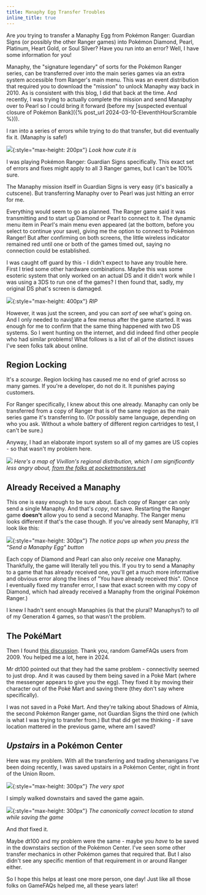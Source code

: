 ```yaml
---
title: Manaphy Egg Transfer Troubles
inline_title: true
---
```


Are *you* trying to transfer a Manaphy Egg from Pokémon Ranger: Guardian Signs (or possibly the other Ranger games) into Pokémon Diamond, Pearl, Platinum, Heart Gold, or Soul Silver? Have you run into an error? Well, I have some information for you!

Manaphy, the "signature legendary" of sorts for the Pokémon Ranger series, can be transferred over into the main series games via an extra system accessible from Ranger's main menu. This was an event distribution that required you to download the "mission" to unlock Manaphy way back in 2010. As is consistent with this blog, I did that back at the time. And recently, I was trying to actually complete the mission and send Manaphy over to Pearl so I could bring it forward (before my [suspected eventual closure of Pokémon Bank]({% post_url 2024-03-10-EleventhHourScramble %})).

I ran into a series of errors while trying to do that transfer, but did eventually fix it. (Manaphy is safe!)

![](/assets/img/Manaphy.png){:style="max-height: 200px"}
*Look how cute it is*

I was playing Pokémon Ranger: Guardian Signs specifically. This exact set of errors and fixes might apply to all 3 Ranger games, but I can't be 100% sure.

The Manaphy mission itself in Guardian Signs is very easy (it's basically a cutscene). But transferring Manaphy over to Pearl was just hitting an error for me.

Everything would seem to go as planned. The Ranger game said it was transmitting and to start up Diamond or Pearl to connect to it. The dynamic menu item in Pearl's main menu even appeared (at the bottom, before you select to continue your save), giving me the option to connect to Pokémon Ranger! But after confirming on both screens, the little wireless indicator remained red until one or both of the games timed out, saying no connection could be established.

I was caught off guard by this - I didn't expect to have any trouble here. First I tried some other hardware combinations. Maybe this was some esoteric system that only worked on an actual DS and it didn't work while I was using a 3DS to run one of the games? I then found that, sadly, my original DS phat's screen is damaged.

![](/assets/img/DamagedOriginalDS.jpg){:style="max-height: 400px"}
*RIP*

However, it was just the screen, and you can *sort of* see what's going on. And I only needed to navigate a few menus after the game started. It was enough for me to confirm that the same thing happened with two DS systems. So I went hunting on the internet, and did indeed find other people who had similar problems! What follows is a list of all of the distinct issues I've seen folks talk about online.

## Region Locking
It's a *scourge*. Region locking has caused me no end of grief across so many games. If you're a developer, do not do it. It punishes paying customers.

For Ranger specifically, I knew about this one already. Manaphy can only be transferred from a copy of Ranger that is of the same region as the main series game it's transferring to. (Or possibly same language, depending on who you ask. Without a whole battery of different region cartridges to test, I can't be sure.)

Anyway, I had an elaborate import system so all of my games are US copies - so that wasn't my problem here.

![](/assets/img/VivillonRegionMap.png)
*Here's a map of Vivillon's regional distribution, which I am significantly less angry about, [from the folks at pocketmonsters.net](https://www.pocketmonsters.net/content/Vivillon_Location_List)*

## Already Received a Manaphy
This one is easy enough to be sure about. Each copy of Ranger can only send a single Manaphy. And that's *copy*, not save. Restarting the Ranger game **doesn't** allow you to send a second Manaphy. The Ranger menu looks different if that's the case though. If you've already sent Manaphy, it'll look like this:

![](/assets/img/RangerManaphyAlreadySent.jpg){:style="max-height: 300px"}
*The notice pops up when you press the "Send a Manaphy Egg" button*

Each copy of Diamond and Pearl can also only *receive* one Manaphy. Thankfully, the game will literally tell you this. If you try to send a Manaphy to a game that has already received one, you'll get a much more informative and obvious error along the lines of "You have already received this". (Once I eventually fixed my transfer error, I saw that exact screen with my copy of Diamond, which had already received a Manaphy from the original Pokémon Ranger.)

I knew I hadn't sent enough Manaphies (is that the plural? Manaphys?) to *all* of my Generation 4 games, so that wasn't the problem.

## The PokéMart
Then I found [this discussion](https://gamefaqs.gamespot.com/boards/944533-pokemon-ranger-shadows-of-almia/48820203). Thank you, random GameFAQs users from 2009. You helped me a lot, here in 2024.

Mr dt100 pointed out that they had the same problem - connectivity seemed to just drop. And it was caused by them being saved in a Poké Mart (where the messenger appears to give you the egg). They fixed it by moving their character out of the Poké Mart and saving there (they don't say where specifically).

I was not saved in a Poké Mart. And they're talking about Shadows of Almia, the second Pokémon Ranger game, not Guardian Signs the third one (which is what I was trying to transfer from.) But that did get me thinking - if save location mattered in the previous game, where am I saved?

## *Upstairs* in a Pokémon Center
Here was my problem. With all the transferring and trading shenanigans I've been doing recently, I was saved upstairs in a Pokémon Center, right in front of the Union Room.

![](/assets/img/ManaphyBreakingSaveLocationPearl.jpg){:style="max-height: 300px"}
*The very spot*

I simply walked downstairs and saved the game again.

![](/assets/img/CanonicalSaveLocationPearl.jpg){:style="max-height: 300px"}
*The canonically correct location to stand while saving the game*

And *that* fixed it.

Maybe dt100 and my problem were the same - maybe you *have* to be saved in the downstairs section of the Pokémon Center. I've seen some other transfer mechanics in other Pokémon games that required that. But I also didn't see any specific mention of that requirement in or around Ranger either.

So I hope this helps at least one more person, one day! Just like all those folks on GameFAQs helped me, all these years later!